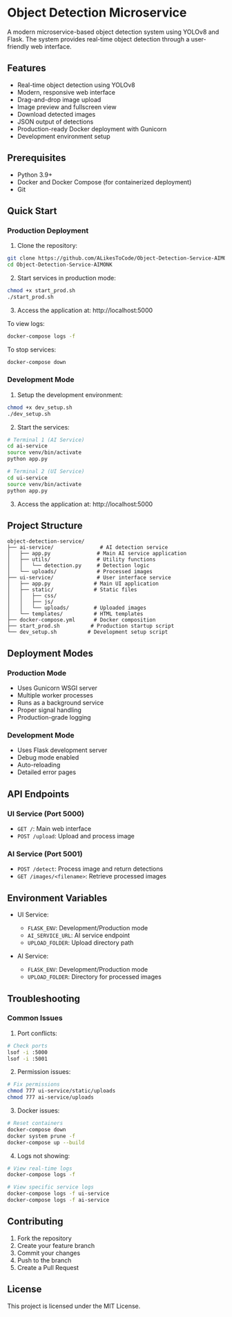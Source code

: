 # Object Detection Microservice

A modern microservice-based object detection system using YOLOv8 and Flask. The system provides real-time object detection through a user-friendly web interface.

## Features

- Real-time object detection using YOLOv8
- Modern, responsive web interface
- Drag-and-drop image upload
- Image preview and fullscreen view
- Download detected images
- JSON output of detections
- Production-ready Docker deployment with Gunicorn
- Development environment setup

## Prerequisites

- Python 3.9+
- Docker and Docker Compose (for containerized deployment)
- Git

## Quick Start

### Production Deployment

1. Clone the repository:
```bash
git clone https://github.com/ALikesToCode/Object-Detection-Service-AIMONK/
cd Object-Detection-Service-AIMONK
```

2. Start services in production mode:
```bash
chmod +x start_prod.sh
./start_prod.sh
```

3. Access the application at: http://localhost:5000

To view logs:
```bash
docker-compose logs -f
```

To stop services:
```bash
docker-compose down
```

### Development Mode

1. Setup the development environment:
```bash
chmod +x dev_setup.sh
./dev_setup.sh
```

2. Start the services:
```bash
# Terminal 1 (AI Service)
cd ai-service
source venv/bin/activate
python app.py

# Terminal 2 (UI Service)
cd ui-service
source venv/bin/activate
python app.py
```

3. Access the application at: http://localhost:5000

## Project Structure

```
object-detection-service/
├── ai-service/               # AI detection service
│   ├── app.py               # Main AI service application
│   ├── utils/               # Utility functions
│   │   └── detection.py     # Detection logic
│   └── uploads/             # Processed images
├── ui-service/              # User interface service
│   ├── app.py              # Main UI application
│   ├── static/             # Static files
│   │   ├── css/
│   │   ├── js/
│   │   └── uploads/        # Uploaded images
│   └── templates/          # HTML templates
├── docker-compose.yml      # Docker composition
├── start_prod.sh          # Production startup script
└── dev_setup.sh          # Development setup script
```

## Deployment Modes

### Production Mode
- Uses Gunicorn WSGI server
- Multiple worker processes
- Runs as a background service
- Proper signal handling
- Production-grade logging

### Development Mode
- Uses Flask development server
- Debug mode enabled
- Auto-reloading
- Detailed error pages

## API Endpoints

### UI Service (Port 5000)
- `GET /`: Main web interface
- `POST /upload`: Upload and process image

### AI Service (Port 5001)
- `POST /detect`: Process image and return detections
- `GET /images/<filename>`: Retrieve processed images

## Environment Variables
- UI Service:
  - `FLASK_ENV`: Development/Production mode
  - `AI_SERVICE_URL`: AI service endpoint
  - `UPLOAD_FOLDER`: Upload directory path

- AI Service:
  - `FLASK_ENV`: Development/Production mode
  - `UPLOAD_FOLDER`: Directory for processed images

## Troubleshooting

### Common Issues
1. Port conflicts:
```bash
# Check ports
lsof -i :5000
lsof -i :5001
```

2. Permission issues:
```bash
# Fix permissions
chmod 777 ui-service/static/uploads
chmod 777 ai-service/uploads
```

3. Docker issues:
```bash
# Reset containers
docker-compose down
docker system prune -f
docker-compose up --build
```

4. Logs not showing:
```bash
# View real-time logs
docker-compose logs -f

# View specific service logs
docker-compose logs -f ui-service
docker-compose logs -f ai-service
```

## Contributing

1. Fork the repository
2. Create your feature branch
3. Commit your changes
4. Push to the branch
5. Create a Pull Request

## License

This project is licensed under the MIT License.


